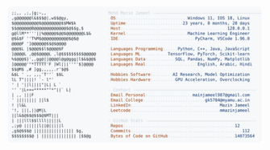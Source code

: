 <picture>
  <source srcset="https://raw.githubusercontent.com/mmazinjameel/mmazinjameel/main/dark_mode.svg?v=1754151135" media="(prefers-color-scheme: dark)">
  <img src="https://raw.githubusercontent.com/mmazinjameel/mmazinjameel/main/light_mode.svg?v=1754151135">
</picture>
